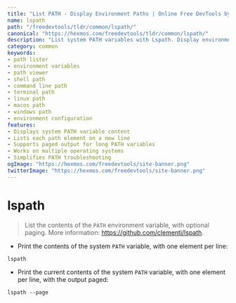 ```yaml
---
title: "List PATH - Display Environment Paths | Online Free DevTools by Hexmos"
name: lspath
path: "/freedevtools/tldr/common/lspath/"
canonical: "https://hexmos.com/freedevtools/tldr/common/lspath/"
description: "List system PATH variables with Lspath. Display environment paths, with optional paging. Free online tool, no registration required."
category: common
keywords:
- path lister
- environment variables
- path viewer
- shell path
- command line path
- terminal path
- linux path
- macos path
- windows path
- environment configuration
features:
- Displays system PATH variable content
- Lists each path element on a new line
- Supports paged output for long PATH variables
- Works on multiple operating systems
- Simplifies PATH troubleshooting
ogImage: "https://hexmos.com/freedevtools/site-banner.png"
twitterImage: "https://hexmos.com/freedevtools/site-banner.png"
---
```


# lspath

> List the contents of the `PATH` environment variable, with optional paging.
> More information: <https://github.com/clementi/lspath>.

- Print the contents of the system `PATH` variable, with one element per line:

`lspath`

- Print the current contents of the system `PATH` variable, with one element per line, with the output paged:

`lspath --page`
